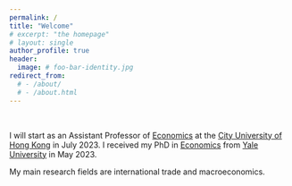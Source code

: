 ```yaml
---
permalink: /
title: "Welcome"
# excerpt: "the homepage"
# layout: single
author_profile: true
header:
  image: # foo-bar-identity.jpg
redirect_from: 
  # - /about/
  # - /about.html
---
```


<br />

I will start as an Assistant Professor of [Economics](https://www.cb.cityu.edu.hk/ef/) at the [City University of Hong Kong](https://www.cityu.edu.hk/) in July 2023. I received my PhD in [Economics](https://economics.yale.edu/) from [Yale University](https://www.yale.edu/) in May 2023.

My main research fields are international trade and macroeconomics. 

